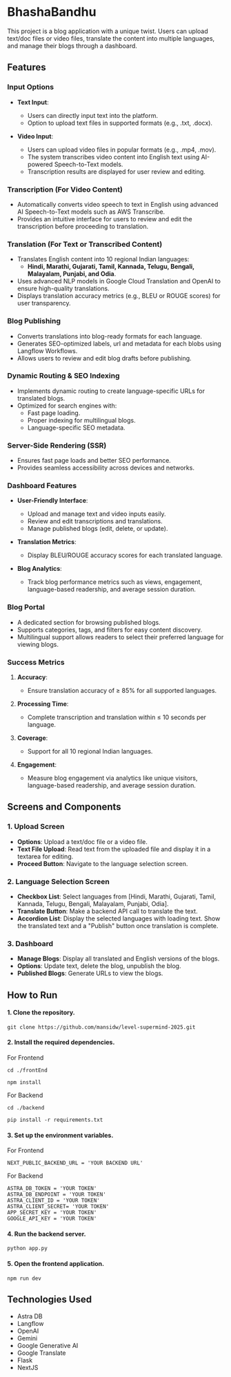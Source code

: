 # BhashaBandhu

This project is a blog application with a unique twist. Users can upload text/doc files or video files, translate the content into multiple languages, and manage their blogs through a dashboard.

## Features

### Input Options
- **Text Input**:
  - Users can directly input text into the platform.
  - Option to upload text files in supported formats (e.g., .txt, .docx).

- **Video Input**:
  - Users can upload video files in popular formats (e.g., .mp4, .mov).
  - The system transcribes video content into English text using AI-powered Speech-to-Text models.
  - Transcription results are displayed for user review and editing.

### Transcription (For Video Content)
- Automatically converts video speech to text in English using advanced AI Speech-to-Text models such as AWS Transcribe.
- Provides an intuitive interface for users to review and edit the transcription before proceeding to translation.

### Translation (For Text or Transcribed Content)
- Translates English content into 10 regional Indian languages:
  - **Hindi, Marathi, Gujarati, Tamil, Kannada, Telugu, Bengali, Malayalam, Punjabi, and Odia**.
- Uses advanced NLP models in Google Cloud Translation and OpenAI to ensure high-quality translations.
- Displays translation accuracy metrics (e.g., BLEU or ROUGE scores) for user transparency.

### Blog Publishing
- Converts translations into blog-ready formats for each language.
- Generates SEO-optimized labels, url and metadata for each blobs using Langflow Workflows.
- Allows users to review and edit blog drafts before publishing.

### Dynamic Routing & SEO Indexing
- Implements dynamic routing to create language-specific URLs for translated blogs.
- Optimized for search engines with:
  - Fast page loading.
  - Proper indexing for multilingual blogs.
  - Language-specific SEO metadata.

### Server-Side Rendering (SSR)
- Ensures fast page loads and better SEO performance.
- Provides seamless accessibility across devices and networks.

### Dashboard Features
- **User-Friendly Interface**:
  - Upload and manage text and video inputs easily.
  - Review and edit transcriptions and translations.
  - Manage published blogs (edit, delete, or update).

- **Translation Metrics**:
  - Display BLEU/ROUGE accuracy scores for each translated language.

- **Blog Analytics**:
  - Track blog performance metrics such as views, engagement, language-based readership, and average session duration.

### Blog Portal
- A dedicated section for browsing published blogs.
- Supports categories, tags, and filters for easy content discovery.
- Multilingual support allows readers to select their preferred language for viewing blogs.

### Success Metrics
1. **Accuracy**:
   - Ensure translation accuracy of ≥ 85% for all supported languages.

2. **Processing Time**:
   - Complete transcription and translation within ≤ 10 seconds per language.

3. **Coverage**:
   - Support for all 10 regional Indian languages.

4. **Engagement**:
   - Measure blog engagement via analytics like unique visitors, language-based readership, and average session duration.



## Screens and Components

### 1. Upload Screen

- **Options**: Upload a text/doc file or a video file.
- **Text File Upload**: Read text from the uploaded file and display it in a textarea for editing.
- **Proceed Button**: Navigate to the language selection screen.

### 2. Language Selection Screen

- **Checkbox List**: Select languages from [Hindi, Marathi, Gujarati, Tamil, Kannada, Telugu, Bengali, Malayalam, Punjabi, Odia].
- **Translate Button**: Make a backend API call to translate the text.
- **Accordion List**: Display the selected languages with loading text. Show the translated text and a "Publish" button once translation is complete.

### 3. Dashboard

- **Manage Blogs**: Display all translated and English versions of the blogs.
- **Options**: Update text, delete the blog, unpublish the blog.
- **Published Blogs**: Generate URLs to view the blogs.

## How to Run

#### 1. Clone the repository.
```
git clone https://github.com/mansidw/level-supermind-2025.git 
```

#### 2. Install the required dependencies.

For Frontend 

```
cd ./frontEnd

npm install
```

For Backend

```
cd ./backend

pip install -r requirements.txt
```
#### 3. Set up the environment variables.

For Frontend

```
NEXT_PUBLIC_BACKEND_URL = 'YOUR BACKEND URL'
```

For Backend

```
ASTRA_DB_TOKEN = 'YOUR TOKEN'
ASTRA_DB_ENDPOINT = 'YOUR TOKEN'
ASTRA_CLIENT_ID = 'YOUR TOKEN'
ASTRA_CLIENT_SECRET= 'YOUR TOKEN'
APP_SECRET_KEY = 'YOUR TOKEN'
GOOGLE_API_KEY = 'YOUR TOKEN'

```


#### 4. Run the backend server.
```
python app.py
```

#### 5. Open the frontend application.
```
npm run dev
```


## Technologies Used

- Astra DB
- Langflow
- OpenAI
- Gemini
- Google Generative AI
- Google Translate 
- Flask
- NextJS

